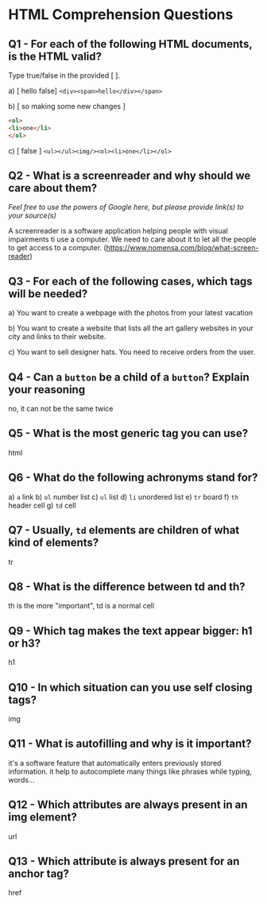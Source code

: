 # HTML Comprehension Questions

## Q1 - For each of the following HTML documents, is the HTML valid?

Type true/false in the provided [ ].

a) [ hello false] `<div><span>hello</div></span>`

b) [ so making some new changes ]

```html
<ol>
<li>one</li>
</ol>
```


c) [ false ] `<ul></ul><img/><ol><li>one</li></ol>`

## Q2 - What is a screenreader and why should we care about them?

_Feel free to use the powers of Google here, but please provide link(s) to your source(s)_

A screenreader is a software application helping people with visual impairments ti use a computer.
We need to care about it to let all the people to get access to a computer. (https://www.nomensa.com/blog/what-screen-reader)


## Q3 - For each of the following cases, which tags will be needed?

a) You want to create a webpage with the photos from your latest vacation
<url img=""></url>

b) You want to create a website that lists all the art gallery websites in your city and links to their website.
<ol></ol>

c) You want to sell designer hats. You need to receive orders from the user.


## Q4 - Can a `button` be a child of a `button`? Explain your reasoning 
no, it can not be the same twice

## Q5 - What is the most generic tag you can use?
html
## Q6 - What do the following achronyms stand for?

a) `a`
link
b) `ol`
number list
c) `ul`
list
d) `li` 
unordered list
e) `tr`
board
f) `th`
header cell
g) `td`
cell 

## Q7 - Usually, `td` elements are children of what kind of elements?
tr
## Q8 - What is the difference between td and th?
th is the more "important", td is a normal cell
## Q9 - Which tag makes the text appear bigger: h1 or h3?
h1
## Q10 - In which situation can you use self closing tags?
img
## Q11 - What is autofilling and why is it important?
it's a software feature that automatically enters previously stored information. it help to autocomplete many things like phrases while typing, words...
## Q12 - Which attributes are always present in an img element?
url
## Q13 - Which attribute is always present for an anchor tag?
href